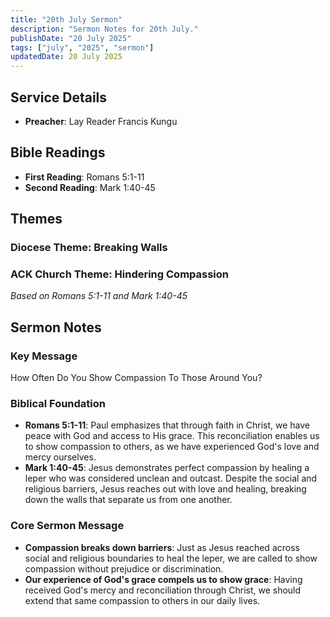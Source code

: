 ```yaml
---
title: "20th July Sermon"
description: "Sermon Notes for 20th July."
publishDate: "20 July 2025"
tags: ["july", "2025", "sermon"]
updatedDate: 20 July 2025
---
```


## Service Details
- **Preacher**: Lay Reader Francis Kungu

## Bible Readings
- **First Reading**: Romans 5:1-11
- **Second Reading**: Mark 1:40-45

## Themes

### Diocese Theme: Breaking Walls

### ACK Church Theme: Hindering Compassion
*Based on Romans 5:1-11 and Mark 1:40-45*

## Sermon Notes

### Key Message
How Often Do You Show Compassion To Those Around You?

### Biblical Foundation
- **Romans 5:1-11**: Paul emphasizes that through faith in Christ, we have peace with God and access to His grace. This reconciliation enables us to show compassion to others, as we have experienced God's love and mercy ourselves.
- **Mark 1:40-45**: Jesus demonstrates perfect compassion by healing a leper who was considered unclean and outcast. Despite the social and religious barriers, Jesus reaches out with love and healing, breaking down the walls that separate us from one another.

### Core Sermon Message
- **Compassion breaks down barriers**: Just as Jesus reached across social and religious boundaries to heal the leper, we are called to show compassion without prejudice or discrimination.
- **Our experience of God's grace compels us to show grace**: Having received God's mercy and reconciliation through Christ, we should extend that same compassion to others in our daily lives. 
